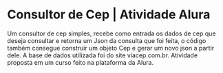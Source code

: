 # Consultor de Cep | Atividade Alura

Um consultor de cep simples, recebe como entrada os dados de cep que deseja consultar e retorna um Json da consulta que foi feita, o código também consegue construir um objeto Cep e gerar um novo json a partir dele. A base de dados utilizada foi do site viacep.com.br. Atividade proposta em um curso feito na plataforma da Alura.
